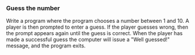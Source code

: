 ### Guess the number ###
Write a program where the program chooses a number between 1 and 10. A player is then prompted to enter a guess. If the player guesses wrong,   then the prompt appears again until the guess is correct.
When the player has made a successful guess the computer will issue a "Well guessed!" message, and the program exits. 